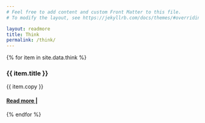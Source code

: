 ```yaml
---
# Feel free to add content and custom Front Matter to this file.
# To modify the layout, see https://jekyllrb.com/docs/themes/#overriding-theme-defaults

layout: readmore
title: Think
permalink: /think/
---
```


<head>
    <meta charset="UTF-8" />
    <meta name="viewport" content="width=device-width, initial-scale=1.0">
    <link rel="stylesheet" type="text/css" href="../css/styles.css" />
</head>

<body id="think-body">
    <div id="wrapper">
        <div class="right-border-box" id="think-border-box">
            <div class="think-page-section">
                {% for item in site.data.think %}
                <div id="think-item">
                    <div class="main-copy">
                        <div class="think-title">
                            <h3>{{ item.title }}</h3>
                        </div>
                        <div class="think-info">
                            <p>{{ item.copy }}</p>
                            <a href="{{ item.url }}"><h4>Read more |</h4></a>
                        </div>
                    </div>
                </div>
                {% endfor %}
            </div>
        </div>
    </div>
</body>